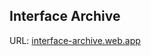 <h2>Interface Archive</h2>

URL: <a href="http://interface-archive.web.app">interface-archive.web.app</a>
